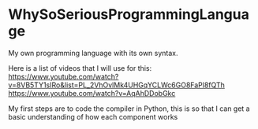# WhySoSeriousProgrammingLanguage

My own programming language with its own syntax.

Here is a list of videos that I will use for this:
https://www.youtube.com/watch?v=8VB5TY1sIRo&list=PL_2VhOvlMk4UHGqYCLWc6GO8FaPl8fQTh
https://www.youtube.com/watch?v=AqAhDDobGkc

My first steps are to code the compiler in Python, this is so that I can get a basic understanding of how each component works
